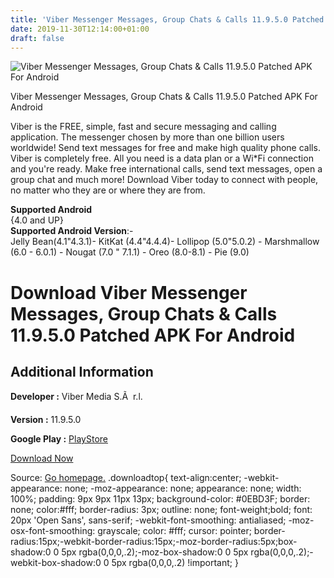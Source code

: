 ```yaml
---
title: 'Viber Messenger Messages, Group Chats & Calls 11.9.5.0 Patched APK For Android'
date: 2019-11-30T12:14:00+01:00
draft: false
---
```


![Viber Messenger Messages, Group Chats & Calls 11.9.5.0 Patched APK For Android](https://i0.wp.com/apkhome.net/wp-content/uploads/2019/11/Viber-Messenger-Messages-Group-Chats-Calls-11.9.5.0-Patched.png "Viber Messenger Messages, Group Chats & Calls 11.9.5.0 Patched APK For Android")

  

Viber Messenger Messages, Group Chats & Calls 11.9.5.0 Patched APK For Android

Viber is the FREE, simple, fast and secure messaging and calling application. The messenger chosen by more than one billion users worldwide! Send text messages for free and make high quality phone calls. Viber is completely free. All you need is a data plan or a Wi\*Fi connection and you're ready. Make free international calls, send text messages, open a group chat and much more! Download Viber today to connect with people, no matter who they are or where they are from.

**Supported Android**  
{4.0 and UP}  
**Supported Android Version**:-  
Jelly Bean(4.1"4.3.1)- KitKat (4.4"4.4.4)- Lollipop (5.0"5.0.2) - Marshmallow (6.0 - 6.0.1) - Nougat (7.0 " 7.1.1) - Oreo (8.0-8.1) - Pie (9.0)

Download Viber Messenger Messages, Group Chats & Calls 11.9.5.0 Patched APK For Android
=======================================================================================

Additional Information
----------------------

**Developer :** Viber Media S.Ã  r.l.

**Version :** 11.9.5.0

**Google Play :** [PlayStore](https://play.google.com/store/apps/details?id=com.viber.voip)

  

[Download Now](https://store4app.co/post/viber-messenger-messages-group-chats-amp-calls-11-9-5-0-patched-apk-for-android_1575106942)

  
Source: [Go homepage.](https://store4app.co/post/viber-messenger-messages-group-chats-amp-calls-11-9-5-0-patched-apk-for-android_1575106942) .downloadtop{ text-align:center; -webkit-appearance: none; -moz-appearance: none; appearance: none; width: 100%; padding: 9px 9px 11px 13px; background-color: #0EBD3F; border: none; color:#fff; border-radius: 3px; outline: none; font-weight;bold; font: 20px 'Open Sans', sans-serif; -webkit-font-smoothing: antialiased; -moz-osx-font-smoothing: grayscale; color: #fff; cursor: pointer; border-radius:15px;-webkit-border-radius:15px;-moz-border-radius:5px;box-shadow:0 0 5px rgba(0,0,0,.2);-moz-box-shadow:0 0 5px rgba(0,0,0,.2);-webkit-box-shadow:0 0 5px rgba(0,0,0,.2) !important; }